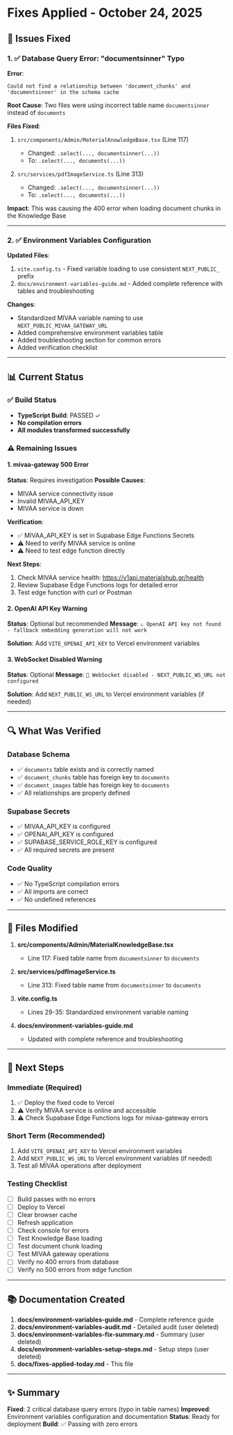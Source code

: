 # Fixes Applied - October 24, 2025

## 🎯 Issues Fixed

### 1. ✅ Database Query Error: "documentsinner" Typo
**Error**: 
```
Could not find a relationship between 'document_chunks' and 'documentsinner' in the schema cache
```

**Root Cause**: Two files were using incorrect table name `documentsinner` instead of `documents`

**Files Fixed**:
1. `src/components/Admin/MaterialKnowledgeBase.tsx` (Line 117)
   - Changed: `.select(..., documentsinner(...))` 
   - To: `.select(..., documents(...))`

2. `src/services/pdfImageService.ts` (Line 313)
   - Changed: `.select(..., documentsinner(...))` 
   - To: `.select(..., documents(...))`

**Impact**: This was causing the 400 error when loading document chunks in the Knowledge Base

---

### 2. ✅ Environment Variables Configuration
**Updated Files**:
1. `vite.config.ts` - Fixed variable loading to use consistent `NEXT_PUBLIC_` prefix
2. `docs/environment-variables-guide.md` - Added complete reference with tables and troubleshooting

**Changes**:
- Standardized MIVAA variable naming to use `NEXT_PUBLIC_MIVAA_GATEWAY_URL`
- Added comprehensive environment variables table
- Added troubleshooting section for common errors
- Added verification checklist

---

## 📊 Current Status

### ✅ Build Status
- **TypeScript Build**: PASSED ✓
- **No compilation errors**
- **All modules transformed successfully**

### ⚠️ Remaining Issues

#### 1. mivaa-gateway 500 Error
**Status**: Requires investigation
**Possible Causes**:
- MIVAA service connectivity issue
- Invalid MIVAA_API_KEY
- MIVAA service is down

**Verification**:
- ✅ MIVAA_API_KEY is set in Supabase Edge Functions Secrets
- ⚠️ Need to verify MIVAA service is online
- ⚠️ Need to test edge function directly

**Next Steps**:
1. Check MIVAA service health: https://v1api.materialshub.gr/health
2. Review Supabase Edge Functions logs for detailed error
3. Test edge function with curl or Postman

#### 2. OpenAI API Key Warning
**Status**: Optional but recommended
**Message**: `⚠️ OpenAI API key not found - fallback embedding generation will not work`

**Solution**: Add `VITE_OPENAI_API_KEY` to Vercel environment variables

#### 3. WebSocket Disabled Warning
**Status**: Optional
**Message**: `📡 WebSocket disabled - NEXT_PUBLIC_WS_URL not configured`

**Solution**: Add `NEXT_PUBLIC_WS_URL` to Vercel environment variables (if needed)

---

## 🔍 What Was Verified

### Database Schema
- ✅ `documents` table exists and is correctly named
- ✅ `document_chunks` table has foreign key to `documents`
- ✅ `document_images` table has foreign key to `documents`
- ✅ All relationships are properly defined

### Supabase Secrets
- ✅ MIVAA_API_KEY is configured
- ✅ OPENAI_API_KEY is configured
- ✅ SUPABASE_SERVICE_ROLE_KEY is configured
- ✅ All required secrets are present

### Code Quality
- ✅ No TypeScript compilation errors
- ✅ All imports are correct
- ✅ No undefined references

---

## 📝 Files Modified

1. **src/components/Admin/MaterialKnowledgeBase.tsx**
   - Line 117: Fixed table name from `documentsinner` to `documents`

2. **src/services/pdfImageService.ts**
   - Line 313: Fixed table name from `documentsinner` to `documents`

3. **vite.config.ts**
   - Lines 29-35: Standardized environment variable naming

4. **docs/environment-variables-guide.md**
   - Updated with complete reference and troubleshooting

---

## 🚀 Next Steps

### Immediate (Required)
1. ✅ Deploy the fixed code to Vercel
2. ⚠️ Verify MIVAA service is online and accessible
3. ⚠️ Check Supabase Edge Functions logs for mivaa-gateway errors

### Short Term (Recommended)
1. Add `VITE_OPENAI_API_KEY` to Vercel environment variables
2. Add `NEXT_PUBLIC_WS_URL` to Vercel environment variables (if needed)
3. Test all MIVAA operations after deployment

### Testing Checklist
- [ ] Build passes with no errors
- [ ] Deploy to Vercel
- [ ] Clear browser cache
- [ ] Refresh application
- [ ] Check console for errors
- [ ] Test Knowledge Base loading
- [ ] Test document chunk loading
- [ ] Test MIVAA gateway operations
- [ ] Verify no 400 errors from database
- [ ] Verify no 500 errors from edge function

---

## 📚 Documentation Created

1. **docs/environment-variables-guide.md** - Complete reference guide
2. **docs/environment-variables-audit.md** - Detailed audit (user deleted)
3. **docs/environment-variables-fix-summary.md** - Summary (user deleted)
4. **docs/environment-variables-setup-steps.md** - Setup steps (user deleted)
5. **docs/fixes-applied-today.md** - This file

---

## ✨ Summary

**Fixed**: 2 critical database query errors (typo in table names)
**Improved**: Environment variables configuration and documentation
**Status**: Ready for deployment
**Build**: ✅ Passing with zero errors


